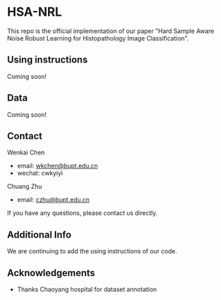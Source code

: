 # HSA-NRL
This repo is the official implementation of our paper "Hard Sample Aware Noise Robust Learning for Histopathology Image Classification".

## Using instructions
Coming soon!

## Data
Coming soon!

## Contact

Wenkai Chen
- email: wkchen@bupt.edu.cn
- wechat: cwkyiyi

Chuang Zhu
- email: czhu@bupt.edu.cn

If you have any questions, please contact us directly.

## Additional Info
We are continuing to add the using instructions of our code.

## Acknowledgements
- Thanks Chaoyang hospital for dataset annotation

